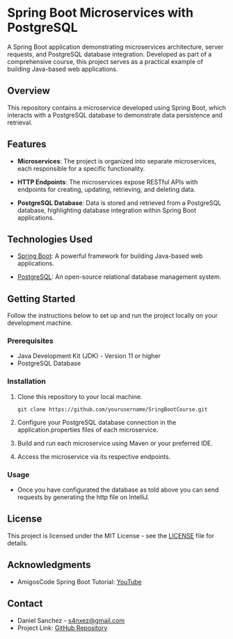 # Spring Boot Microservices with PostgreSQL

A Spring Boot application demonstrating microservices architecture, server requests, and PostgreSQL database integration. Developed as part of a comprehensive course, this project serves as a practical example of building Java-based web applications.

## Overview

This repository contains a microservice developed using Spring Boot, which interacts with a PostgreSQL database to demonstrate data persistence and retrieval.

## Features

- **Microservices**: The project is organized into separate microservices, each responsible for a specific functionality.

- **HTTP Endpoints**: The microservices expose RESTful APIs with endpoints for creating, updating, retrieving, and deleting data.

- **PostgreSQL Database**: Data is stored and retrieved from a PostgreSQL database, highlighting database integration within Spring Boot applications.

## Technologies Used

- [Spring Boot](https://spring.io/projects/spring-boot): A powerful framework for building Java-based web applications.

- [PostgreSQL](https://www.postgresql.org/): An open-source relational database management system.

## Getting Started

Follow the instructions below to set up and run the project locally on your development machine.

### Prerequisites

- Java Development Kit (JDK) - Version 11 or higher
- PostgreSQL Database

### Installation

1. Clone this repository to your local machine.

   ```shell
   git clone https://github.com/yourusername/SringBootCourse.git
   
2. Configure your PostgreSQL database connection in the application.properties files of each microservice.

3. Build and run each microservice using Maven or your preferred IDE.

4. Access the microservice via its respective endpoints.

### Usage

- Once you have configurated the database as told above you can send requests by generating the http file on IntelliJ.

## License

This project is licensed under the MIT License - see the [LICENSE](LICENSE) file for details.

## Acknowledgments

- AmigosCode Spring Boot Tutorial: [YouTube](https://www.youtube.com/watch?v=9SGDpanrc8U)

## Contact

- Daniel Sanchez - [s4nxez@gmail.com](mailto:s4nxez@gmail.com)
- Project Link: [GitHub Repository](https://github.com/S4nxez/SpringBootCourse)
